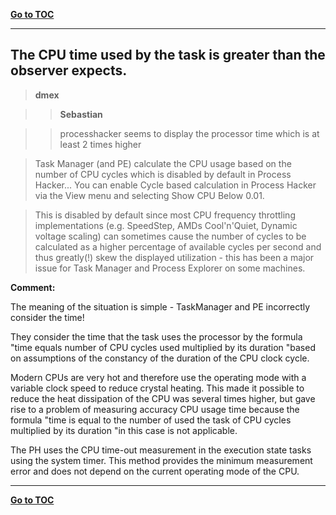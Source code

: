 [**Go to TOC**](https://github.com/VictorVG/PH/wiki)
***

## The CPU time used by the task is greater than the observer expects.

> **dmex**

> > **Sebastian**

> > processhacker seems to display the processor time which is at least 2 times
> > higher

> Task Manager (and PE) calculate the CPU usage based on the number of CPU
> cycles which is disabled by default in Process Hacker... You can enable Cycle
> based calculation in Process Hacker via the View menu and selecting Show CPU
> Below 0.01.

> This is disabled by default since most CPU frequency throttling
> implementations (e.g. SpeedStep, AMDs Cool'n'Quiet, Dynamic voltage scaling)
> can sometimes cause the number of cycles to be calculated as a higher
> percentage of available cycles per second and thus greatly(!) skew the
> displayed utilization - this has been a major issue for Task Manager and
> Process Explorer on some machines.

**Comment:**

The meaning of the situation is simple - TaskManager and PE incorrectly
consider the time!

They consider the time that the task uses the processor by the formula "time
equals number of CPU cycles used multiplied by its duration "based on
assumptions of the constancy of the duration of the CPU clock cycle.

Modern CPUs are very hot and therefore use the operating mode with a variable
clock speed to reduce crystal heating. This made it possible to reduce the
heat dissipation of the CPU was several times higher, but gave rise to a
problem of measuring accuracy CPU usage time because the formula "time is
equal to the number of used the task of CPU cycles multiplied by its duration
"in this case is not applicable.

The PH uses the CPU time-out measurement in the execution state tasks using
the system timer. This method provides the minimum measurement error and does
not depend on the current operating mode of the CPU.

***
[**Go to TOC**](https://github.com/VictorVG/PH/wiki)